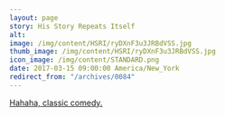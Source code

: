 ```yaml
---
layout: page
story: His Story Repeats Itself
alt:
image: /img/content/HSRI/ryDXnF3u3JRBdVSS.jpg
thumb_image: /img/content/HSRI/ryDXnF3u3JRBdVSS.jpg
icon_image: /img/content/STANDARD.png
date: 2017-03-15 09:00:00 America/New_York
redirect_from: "/archives/0084"
---
```

[Hahaha, classic comedy.](https://www.youtube.com/watch?v=4Mz9MaICd_s)
